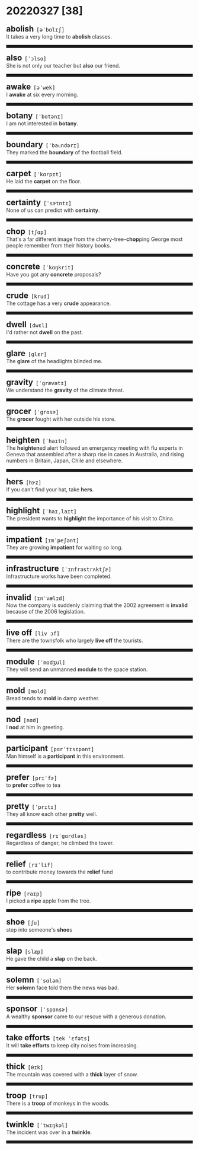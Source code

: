 <style>
/*不显示details的三角符号*/
details > summary::marker {
    display: none;
    content: none;
}
/*去掉外边框*/
details summary{
    outline:none;
    cursor:pointer;/*鼠标放上去之后变成手型*/
}
/*去掉前面默认的小黑三角*/
details summary::-webkit-details-marker{
    display:none; 
}
</style>
# 20220327 [38]  

<div style="display: flex;align-items: baseline;">
    <h2 style="margin-bottom: 0;margin-top: 0">abolish</h2>
    <p style="padding:0 .5em; margin: 0;font-family: monospace;">[əˈbɑlɪʃ]</p>
    <p class="interpretation_9103" style="display:none ;padding:0 .5em; margin: 0; white-space: nowrap;overflow: hidden;text-overflow: ellipsis;">v. 取消；废除；废止</p>
</div>
<details class="details_9103">
    <summary style="color: #303030;">It takes a very long time to <strong>abolish</strong> classes.</summary>
    消灭阶级，要很长的时间。
</details>
<hr style="padding-bottom: 0.5em;" />


<div style="display: flex;align-items: baseline;">
    <h2 style="margin-bottom: 0;margin-top: 0">also</h2>
    <p style="padding:0 .5em; margin: 0;font-family: monospace;">[ˈɔlso]</p>
    <p class="interpretation_9103" style="display:none ;padding:0 .5em; margin: 0; white-space: nowrap;overflow: hidden;text-overflow: ellipsis;">adv. 也；还</p>
</div>
<details class="details_9103">
    <summary style="color: #303030;">She is not only our teacher but <strong>also</strong> our friend.</summary>
    她不仅是我们的老师，而且还是我们的朋友。
</details>
<hr style="padding-bottom: 0.5em;" />


<div style="display: flex;align-items: baseline;">
    <h2 style="margin-bottom: 0;margin-top: 0">awake</h2>
    <p style="padding:0 .5em; margin: 0;font-family: monospace;">[əˈwek]</p>
    <p class="interpretation_9103" style="display:none ;padding:0 .5em; margin: 0; white-space: nowrap;overflow: hidden;text-overflow: ellipsis;">v. 醒来；唤起
adj. 醒着的</p>
</div>
<details class="details_9103">
    <summary style="color: #303030;">I <strong>awake</strong> at six every morning.</summary>
    我每天早上六点醒来。
</details>
<hr style="padding-bottom: 0.5em;" />


<div style="display: flex;align-items: baseline;">
    <h2 style="margin-bottom: 0;margin-top: 0">botany</h2>
    <p style="padding:0 .5em; margin: 0;font-family: monospace;">[ˈbɑtənɪ]</p>
    <p class="interpretation_9103" style="display:none ;padding:0 .5em; margin: 0; white-space: nowrap;overflow: hidden;text-overflow: ellipsis;">n. 植物学</p>
</div>
<details class="details_9103">
    <summary style="color: #303030;">I am not interested in <strong>botany</strong>.</summary>
    我对植物学不感兴趣。
</details>
<hr style="padding-bottom: 0.5em;" />


<div style="display: flex;align-items: baseline;">
    <h2 style="margin-bottom: 0;margin-top: 0">boundary</h2>
    <p style="padding:0 .5em; margin: 0;font-family: monospace;">[ˈbaᴜndərɪ]</p>
    <p class="interpretation_9103" style="display:none ;padding:0 .5em; margin: 0; white-space: nowrap;overflow: hidden;text-overflow: ellipsis;">n. 界线；边界</p>
</div>
<details class="details_9103">
    <summary style="color: #303030;">They marked the <strong>boundary</strong> of the football field.</summary>
    他们画出了足球场地的边界。
</details>
<hr style="padding-bottom: 0.5em;" />


<div style="display: flex;align-items: baseline;">
    <h2 style="margin-bottom: 0;margin-top: 0">carpet</h2>
    <p style="padding:0 .5em; margin: 0;font-family: monospace;">[ˈkɑrpɪt]</p>
    <p class="interpretation_9103" style="display:none ;padding:0 .5em; margin: 0; white-space: nowrap;overflow: hidden;text-overflow: ellipsis;">n. 地毯</p>
</div>
<details class="details_9103">
    <summary style="color: #303030;">He laid the <strong>carpet</strong> on the floor.</summary>
    他把地毯铺在地面上。
</details>
<hr style="padding-bottom: 0.5em;" />


<div style="display: flex;align-items: baseline;">
    <h2 style="margin-bottom: 0;margin-top: 0">certainty</h2>
    <p style="padding:0 .5em; margin: 0;font-family: monospace;">[ˈsɚtntɪ]</p>
    <p class="interpretation_9103" style="display:none ;padding:0 .5em; margin: 0; white-space: nowrap;overflow: hidden;text-overflow: ellipsis;">n. 确定；无疑</p>
</div>
<details class="details_9103">
    <summary style="color: #303030;">None of us can predict with <strong>certainty</strong>.</summary>
    我们没有人能确定无疑地做出预言。
</details>
<hr style="padding-bottom: 0.5em;" />


<div style="display: flex;align-items: baseline;">
    <h2 style="margin-bottom: 0;margin-top: 0">chop</h2>
    <p style="padding:0 .5em; margin: 0;font-family: monospace;">[tʃɑp]</p>
    <p class="interpretation_9103" style="display:none ;padding:0 .5em; margin: 0; white-space: nowrap;overflow: hidden;text-overflow: ellipsis;">v. 砍；劈；剁
n. 砍；剁；排骨</p>
</div>
<details class="details_9103">
    <summary style="color: #303030;">That's a far different image from the cherry-tree-<strong>chop</strong>ping George most people remember from their history books.</summary>
    这与大多数人从历史书中记得的那个砍樱桃树的乔治形象大有出入。
</details>
<hr style="padding-bottom: 0.5em;" />


<div style="display: flex;align-items: baseline;">
    <h2 style="margin-bottom: 0;margin-top: 0">concrete</h2>
    <p style="padding:0 .5em; margin: 0;font-family: monospace;">[ˈkɑŋkrit]</p>
    <p class="interpretation_9103" style="display:none ;padding:0 .5em; margin: 0; white-space: nowrap;overflow: hidden;text-overflow: ellipsis;">adj. 确实具体的；有形的；混凝土的
n. 混凝土；具体物
v. 用混凝土覆盖</p>
</div>
<details class="details_9103">
    <summary style="color: #303030;">Have you got any <strong>concrete</strong> proposals?</summary>
    你有没有具体的建议呢？
</details>
<hr style="padding-bottom: 0.5em;" />


<div style="display: flex;align-items: baseline;">
    <h2 style="margin-bottom: 0;margin-top: 0">crude</h2>
    <p style="padding:0 .5em; margin: 0;font-family: monospace;">[krud]</p>
    <p class="interpretation_9103" style="display:none ;padding:0 .5em; margin: 0; white-space: nowrap;overflow: hidden;text-overflow: ellipsis;">adj. 未加工的；粗鲁的；简陋的</p>
</div>
<details class="details_9103">
    <summary style="color: #303030;">The cottage has a very <strong>crude</strong> appearance.</summary>
    那幢农舍外观颇为简陋。
</details>
<hr style="padding-bottom: 0.5em;" />


<div style="display: flex;align-items: baseline;">
    <h2 style="margin-bottom: 0;margin-top: 0">dwell</h2>
    <p style="padding:0 .5em; margin: 0;font-family: monospace;">[dwɛl]</p>
    <p class="interpretation_9103" style="display:none ;padding:0 .5em; margin: 0; white-space: nowrap;overflow: hidden;text-overflow: ellipsis;">v. 居住；栖身；沉湎于</p>
</div>
<details class="details_9103">
    <summary style="color: #303030;">I'd rather not <strong>dwell</strong> on the past.</summary>
    我不想再沉湎于过去了。
</details>
<hr style="padding-bottom: 0.5em;" />


<div style="display: flex;align-items: baseline;">
    <h2 style="margin-bottom: 0;margin-top: 0">glare</h2>
    <p style="padding:0 .5em; margin: 0;font-family: monospace;">[glɛr]</p>
    <p class="interpretation_9103" style="display:none ;padding:0 .5em; margin: 0; white-space: nowrap;overflow: hidden;text-overflow: ellipsis;">v. 发出刺眼的光；怒目而视；瞪视
n. 闪耀光；刺眼；瞪眼</p>
</div>
<details class="details_9103">
    <summary style="color: #303030;">The <strong>glare</strong> of the headlights blinded me.</summary>
    车灯刺眼的光照得我什么也看不见。
</details>
<hr style="padding-bottom: 0.5em;" />


<div style="display: flex;align-items: baseline;">
    <h2 style="margin-bottom: 0;margin-top: 0">gravity</h2>
    <p style="padding:0 .5em; margin: 0;font-family: monospace;">[ˈɡrævətɪ]</p>
    <p class="interpretation_9103" style="display:none ;padding:0 .5em; margin: 0; white-space: nowrap;overflow: hidden;text-overflow: ellipsis;">n. 重力；地心引力；严重性</p>
</div>
<details class="details_9103">
    <summary style="color: #303030;">We understand the <strong>gravity</strong> of the climate threat.</summary>
    我们了解气候威胁的严重性。
</details>
<hr style="padding-bottom: 0.5em;" />


<div style="display: flex;align-items: baseline;">
    <h2 style="margin-bottom: 0;margin-top: 0">grocer</h2>
    <p style="padding:0 .5em; margin: 0;font-family: monospace;">[ˈgrosɚ]</p>
    <p class="interpretation_9103" style="display:none ;padding:0 .5em; margin: 0; white-space: nowrap;overflow: hidden;text-overflow: ellipsis;">n. 食品杂货商；食品杂货店</p>
</div>
<details class="details_9103">
    <summary style="color: #303030;">The <strong>grocer</strong> fought with her outside his store.</summary>
    杂货店老板在店外和她打了起来。
</details>
<hr style="padding-bottom: 0.5em;" />


<div style="display: flex;align-items: baseline;">
    <h2 style="margin-bottom: 0;margin-top: 0">heighten</h2>
    <p style="padding:0 .5em; margin: 0;font-family: monospace;">[ˈhaɪtn]</p>
    <p class="interpretation_9103" style="display:none ;padding:0 .5em; margin: 0; white-space: nowrap;overflow: hidden;text-overflow: ellipsis;">v. 增高；增加；加深</p>
</div>
<details class="details_9103">
    <summary style="color: #303030;">The <strong>heighten</strong>ed alert followed an emergency meeting with flu experts in Geneva that assembled after a sharp rise in cases in Australia, and rising numbers in Britain, Japan, Chile and elsewhere.</summary>
    澳大利亚病例数的急剧增加以及英国、日本、智利和其他地方患病人数的不断增加使得流感专家齐聚日内瓦。在此紧急会议之后，警戒级别进一步提高。
</details>
<hr style="padding-bottom: 0.5em;" />


<div style="display: flex;align-items: baseline;">
    <h2 style="margin-bottom: 0;margin-top: 0">hers</h2>
    <p style="padding:0 .5em; margin: 0;font-family: monospace;">[hɝz]</p>
    <p class="interpretation_9103" style="display:none ;padding:0 .5em; margin: 0; white-space: nowrap;overflow: hidden;text-overflow: ellipsis;">pron. 她的</p>
</div>
<details class="details_9103">
    <summary style="color: #303030;">If you can't find your hat, take <strong>hers</strong>.</summary>
    如果你找不到自己的帽子，就把她的拿去。
</details>
<hr style="padding-bottom: 0.5em;" />


<div style="display: flex;align-items: baseline;">
    <h2 style="margin-bottom: 0;margin-top: 0">highlight</h2>
    <p style="padding:0 .5em; margin: 0;font-family: monospace;">[ˈhaɪˌlaɪt]</p>
    <p class="interpretation_9103" style="display:none ;padding:0 .5em; margin: 0; white-space: nowrap;overflow: hidden;text-overflow: ellipsis;">n. 最突出的部分
v. 突出；强调</p>
</div>
<details class="details_9103">
    <summary style="color: #303030;">The president wants to <strong>highlight</strong> the importance of his visit to China.</summary>
    总统想要强调访问中国的重要性。
</details>
<hr style="padding-bottom: 0.5em;" />


<div style="display: flex;align-items: baseline;">
    <h2 style="margin-bottom: 0;margin-top: 0">impatient</h2>
    <p style="padding:0 .5em; margin: 0;font-family: monospace;">[ɪmˈpeʃənt]</p>
    <p class="interpretation_9103" style="display:none ;padding:0 .5em; margin: 0; white-space: nowrap;overflow: hidden;text-overflow: ellipsis;">adj. 不耐烦的；焦急的</p>
</div>
<details class="details_9103">
    <summary style="color: #303030;">They are growing <strong>impatient</strong> for waiting so long.</summary>
    他们等太久渐渐不耐烦了。
</details>
<hr style="padding-bottom: 0.5em;" />


<div style="display: flex;align-items: baseline;">
    <h2 style="margin-bottom: 0;margin-top: 0">infrastructure</h2>
    <p style="padding:0 .5em; margin: 0;font-family: monospace;">[ˈɪnfrəstrʌktʃɚ]</p>
    <p class="interpretation_9103" style="display:none ;padding:0 .5em; margin: 0; white-space: nowrap;overflow: hidden;text-overflow: ellipsis;">n. 基础设施</p>
</div>
<details class="details_9103">
    <summary style="color: #303030;">Infrastructure works have been completed.</summary>
    基础建设工程已经完成。
</details>
<hr style="padding-bottom: 0.5em;" />


<div style="display: flex;align-items: baseline;">
    <h2 style="margin-bottom: 0;margin-top: 0">invalid</h2>
    <p style="padding:0 .5em; margin: 0;font-family: monospace;">[ɪnˈvælɪd]</p>
    <p class="interpretation_9103" style="display:none ;padding:0 .5em; margin: 0; white-space: nowrap;overflow: hidden;text-overflow: ellipsis;">adj. 无效的；不合法的</p>
</div>
<details class="details_9103">
    <summary style="color: #303030;">Now the company is suddenly claiming that the 2002 agreement is <strong>invalid</strong> because of the 2006 legislation.</summary>
    现在公司突然宣布根据2006年的法规，2002年的协议无效。
</details>
<hr style="padding-bottom: 0.5em;" />


<div style="display: flex;align-items: baseline;">
    <h2 style="margin-bottom: 0;margin-top: 0">live off</h2>
    <p style="padding:0 .5em; margin: 0;font-family: monospace;">[liv ɔf]</p>
    <p class="interpretation_9103" style="display:none ;padding:0 .5em; margin: 0; white-space: nowrap;overflow: hidden;text-overflow: ellipsis;">phrase. 住在...外；以…为食；靠...生活</p>
</div>
<details class="details_9103">
    <summary style="color: #303030;">There are the townsfolk who largely <strong>live off</strong> the tourists.</summary>
    这里的城镇居民大部分依赖游客而生活。
</details>
<hr style="padding-bottom: 0.5em;" />


<div style="display: flex;align-items: baseline;">
    <h2 style="margin-bottom: 0;margin-top: 0">module</h2>
    <p style="padding:0 .5em; margin: 0;font-family: monospace;">[ˈmɑdʒul]</p>
    <p class="interpretation_9103" style="display:none ;padding:0 .5em; margin: 0; white-space: nowrap;overflow: hidden;text-overflow: ellipsis;">n. 模块；组件；单元；功能块；舱</p>
</div>
<details class="details_9103">
    <summary style="color: #303030;">They will send an unmanned <strong>module</strong> to the space station.</summary>
    他们要向太空站发射无人太空舱。
</details>
<hr style="padding-bottom: 0.5em;" />


<div style="display: flex;align-items: baseline;">
    <h2 style="margin-bottom: 0;margin-top: 0">mold</h2>
    <p style="padding:0 .5em; margin: 0;font-family: monospace;">[mold]</p>
    <p class="interpretation_9103" style="display:none ;padding:0 .5em; margin: 0; white-space: nowrap;overflow: hidden;text-overflow: ellipsis;">n. 模具；霉菌
v. 制模；塑造；发霉</p>
</div>
<details class="details_9103">
    <summary style="color: #303030;">Bread tends to <strong>mold</strong> in damp weather.</summary>
    面包在潮湿的天气里容易发霉。
</details>
<hr style="padding-bottom: 0.5em;" />


<div style="display: flex;align-items: baseline;">
    <h2 style="margin-bottom: 0;margin-top: 0">nod</h2>
    <p style="padding:0 .5em; margin: 0;font-family: monospace;">[nɑd]</p>
    <p class="interpretation_9103" style="display:none ;padding:0 .5em; margin: 0; white-space: nowrap;overflow: hidden;text-overflow: ellipsis;">v. 点头；打盹
n. 点头</p>
</div>
<details class="details_9103">
    <summary style="color: #303030;">I <strong>nod</strong> at him in greeting.</summary>
    我向他点头打招呼。
</details>
<hr style="padding-bottom: 0.5em;" />


<div style="display: flex;align-items: baseline;">
    <h2 style="margin-bottom: 0;margin-top: 0">participant</h2>
    <p style="padding:0 .5em; margin: 0;font-family: monospace;">[pɑrˈtɪsɪpənt]</p>
    <p class="interpretation_9103" style="display:none ;padding:0 .5em; margin: 0; white-space: nowrap;overflow: hidden;text-overflow: ellipsis;">n. 参与者；参加者</p>
</div>
<details class="details_9103">
    <summary style="color: #303030;">Man himself is a <strong>participant</strong> in this environment.</summary>
    人类本身是其环境的参与者。
</details>
<hr style="padding-bottom: 0.5em;" />


<div style="display: flex;align-items: baseline;">
    <h2 style="margin-bottom: 0;margin-top: 0">prefer</h2>
    <p style="padding:0 .5em; margin: 0;font-family: monospace;">[prɪˈfɝ]</p>
    <p class="interpretation_9103" style="display:none ;padding:0 .5em; margin: 0; white-space: nowrap;overflow: hidden;text-overflow: ellipsis;">v. 较喜欢；更喜欢；宁愿</p>
</div>
<details class="details_9103">
    <summary style="color: #303030;">to <strong>prefer</strong> coffee to tea</summary>
    喜欢咖啡胜过茶
</details>
<hr style="padding-bottom: 0.5em;" />


<div style="display: flex;align-items: baseline;">
    <h2 style="margin-bottom: 0;margin-top: 0">pretty</h2>
    <p style="padding:0 .5em; margin: 0;font-family: monospace;">[ˈprɪtɪ]</p>
    <p class="interpretation_9103" style="display:none ;padding:0 .5em; margin: 0; white-space: nowrap;overflow: hidden;text-overflow: ellipsis;">adv. 很；相当
adj. 漂亮的</p>
</div>
<details class="details_9103">
    <summary style="color: #303030;">They all know each other <strong>pretty</strong> well.</summary>
    他们彼此都相当了解。
</details>
<hr style="padding-bottom: 0.5em;" />


<div style="display: flex;align-items: baseline;">
    <h2 style="margin-bottom: 0;margin-top: 0">regardless</h2>
    <p style="padding:0 .5em; margin: 0;font-family: monospace;">[rɪˈgɑrdləs]</p>
    <p class="interpretation_9103" style="display:none ;padding:0 .5em; margin: 0; white-space: nowrap;overflow: hidden;text-overflow: ellipsis;">adj. 不顾的；不注意的
adv. 不顾；不加理会</p>
</div>
<details class="details_9103">
    <summary style="color: #303030;">Regardless of danger, he climbed the tower.</summary>
    他不顾危险地爬上了塔。
</details>
<hr style="padding-bottom: 0.5em;" />


<div style="display: flex;align-items: baseline;">
    <h2 style="margin-bottom: 0;margin-top: 0">relief</h2>
    <p style="padding:0 .5em; margin: 0;font-family: monospace;">[rɪˈlif]</p>
    <p class="interpretation_9103" style="display:none ;padding:0 .5em; margin: 0; white-space: nowrap;overflow: hidden;text-overflow: ellipsis;">n. 减缓；解脱；宽慰；救济</p>
</div>
<details class="details_9103">
    <summary style="color: #303030;">to contribute money towards the <strong>relief</strong> fund</summary>
    将钱捐献给救济基金会
</details>
<hr style="padding-bottom: 0.5em;" />


<div style="display: flex;align-items: baseline;">
    <h2 style="margin-bottom: 0;margin-top: 0">ripe</h2>
    <p style="padding:0 .5em; margin: 0;font-family: monospace;">[raɪp]</p>
    <p class="interpretation_9103" style="display:none ;padding:0 .5em; margin: 0; white-space: nowrap;overflow: hidden;text-overflow: ellipsis;">adj. 成熟的</p>
</div>
<details class="details_9103">
    <summary style="color: #303030;">I picked a <strong>ripe</strong> apple from the tree.</summary>
    我从树上摘下一只熟的苹果。
</details>
<hr style="padding-bottom: 0.5em;" />


<div style="display: flex;align-items: baseline;">
    <h2 style="margin-bottom: 0;margin-top: 0">shoe</h2>
    <p style="padding:0 .5em; margin: 0;font-family: monospace;">[ʃu]</p>
    <p class="interpretation_9103" style="display:none ;padding:0 .5em; margin: 0; white-space: nowrap;overflow: hidden;text-overflow: ellipsis;">n. 鞋</p>
</div>
<details class="details_9103">
    <summary style="color: #303030;">step into someone's <strong>shoe</strong>s</summary>
    接替某人的职位
</details>
<hr style="padding-bottom: 0.5em;" />


<div style="display: flex;align-items: baseline;">
    <h2 style="margin-bottom: 0;margin-top: 0">slap</h2>
    <p style="padding:0 .5em; margin: 0;font-family: monospace;">[slæp]</p>
    <p class="interpretation_9103" style="display:none ;padding:0 .5em; margin: 0; white-space: nowrap;overflow: hidden;text-overflow: ellipsis;">v. 拍；掴；拍击
n. 拍；掴；拍击</p>
</div>
<details class="details_9103">
    <summary style="color: #303030;">He gave the child a <strong>slap</strong> on the back.</summary>
    他在孩子的背上拍了一巴掌。
</details>
<hr style="padding-bottom: 0.5em;" />


<div style="display: flex;align-items: baseline;">
    <h2 style="margin-bottom: 0;margin-top: 0">solemn</h2>
    <p style="padding:0 .5em; margin: 0;font-family: monospace;">[ˈsɑləm]</p>
    <p class="interpretation_9103" style="display:none ;padding:0 .5em; margin: 0; white-space: nowrap;overflow: hidden;text-overflow: ellipsis;">adj. 严肃的；庄严的；隆重的</p>
</div>
<details class="details_9103">
    <summary style="color: #303030;">Her <strong>solemn</strong> face told them the news was bad.</summary>
    她严肃的表情告诉他们那是坏消息。
</details>
<hr style="padding-bottom: 0.5em;" />


<div style="display: flex;align-items: baseline;">
    <h2 style="margin-bottom: 0;margin-top: 0">sponsor</h2>
    <p style="padding:0 .5em; margin: 0;font-family: monospace;">[ˈspɑnsɚ]</p>
    <p class="interpretation_9103" style="display:none ;padding:0 .5em; margin: 0; white-space: nowrap;overflow: hidden;text-overflow: ellipsis;">n. 赞助商；发起人
v. 赞助；主办</p>
</div>
<details class="details_9103">
    <summary style="color: #303030;">A wealthy <strong>sponsor</strong> came to our rescue with a generous donation.</summary>
    有个富有的赞助人慷慨捐赠来解救我们。
</details>
<hr style="padding-bottom: 0.5em;" />


<div style="display: flex;align-items: baseline;">
    <h2 style="margin-bottom: 0;margin-top: 0">take efforts</h2>
    <p style="padding:0 .5em; margin: 0;font-family: monospace;">[tek ˈɛfəts]</p>
    <p class="interpretation_9103" style="display:none ;padding:0 .5em; margin: 0; white-space: nowrap;overflow: hidden;text-overflow: ellipsis;">phrase. 努力</p>
</div>
<details class="details_9103">
    <summary style="color: #303030;">It will <strong>take efforts</strong> to keep city noises from increasing.</summary>
    需要努力来防止都市噪音的增加。
</details>
<hr style="padding-bottom: 0.5em;" />


<div style="display: flex;align-items: baseline;">
    <h2 style="margin-bottom: 0;margin-top: 0">thick</h2>
    <p style="padding:0 .5em; margin: 0;font-family: monospace;">[θɪk]</p>
    <p class="interpretation_9103" style="display:none ;padding:0 .5em; margin: 0; white-space: nowrap;overflow: hidden;text-overflow: ellipsis;">adj. 厚的；粗的；浓稠的</p>
</div>
<details class="details_9103">
    <summary style="color: #303030;">The mountain was covered with a <strong>thick</strong> layer of snow.</summary>
    山上覆盖了一层厚厚的白雪。
</details>
<hr style="padding-bottom: 0.5em;" />


<div style="display: flex;align-items: baseline;">
    <h2 style="margin-bottom: 0;margin-top: 0">troop</h2>
    <p style="padding:0 .5em; margin: 0;font-family: monospace;">[trup]</p>
    <p class="interpretation_9103" style="display:none ;padding:0 .5em; margin: 0; white-space: nowrap;overflow: hidden;text-overflow: ellipsis;">n. 军队（复）；部队（复）；连；队；群
v. 群集；结队；成群前行</p>
</div>
<details class="details_9103">
    <summary style="color: #303030;">There is a <strong>troop</strong> of monkeys in the woods.</summary>
    林子中有一群猴子。
</details>
<hr style="padding-bottom: 0.5em;" />


<div style="display: flex;align-items: baseline;">
    <h2 style="margin-bottom: 0;margin-top: 0">twinkle</h2>
    <p style="padding:0 .5em; margin: 0;font-family: monospace;">[ˈtwɪŋkəl]</p>
    <p class="interpretation_9103" style="display:none ;padding:0 .5em; margin: 0; white-space: nowrap;overflow: hidden;text-overflow: ellipsis;">v. 闪耀；闪烁
n. 闪烁</p>
</div>
<details class="details_9103">
    <summary style="color: #303030;">The incident was over in a <strong>twinkle</strong>.</summary>
    那件事一瞬间就过去了。
</details>
<hr style="padding-bottom: 0.5em;" />

<script>
const details = document.querySelectorAll('.details_9103');
const translates = document.querySelectorAll('.interpretation_9103');

details.forEach((item, index) => item.addEventListener('toggle', () => {
    if (item.open) {
        translates[index].style.display = 'block';
    } else translates[index].style.display = 'none';
}));
</script>
